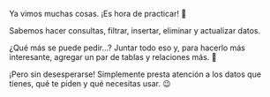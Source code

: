 Ya vimos muchas cosas. ¡Es hora de practicar! :muscle:

Sabemos hacer consultas, filtrar, insertar, eliminar y actualizar datos. 

¿Qué más se puede pedir...? Juntar todo eso y, para hacerlo más interesante, agregar un par de tablas y relaciones más. :grimacing:

¡Pero sin desesperarse! Simplemente presta atención a los datos que tienes, qué te piden y qué necesitas usar. :wink: